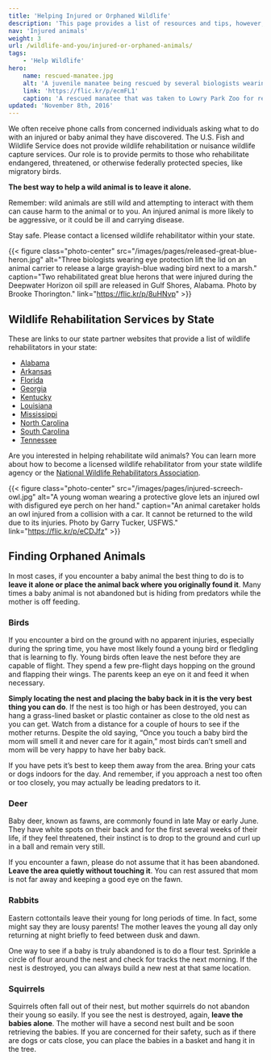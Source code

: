 ```yaml
---
title: 'Helping Injured or Orphaned Wildlife'
description: 'This page provides a list of resources and tips, however, in general the best way to help a baby animal is to leave it alone, and trained wildlife rehabilitators can assist you if you find an injured animal. The U.S. Fish and Wildlife Service does not provide wildlife rehabilitation or wildlife capture services.'
nav: 'Injured animals'
weight: 3
url: /wildlife-and-you/injured-or-orphaned-animals/
tags:
    - 'Help Wildlife'
hero:
    name: rescued-manatee.jpg
    alt: 'A juvenile manatee being rescued by several biologists wearing wet suits.'
    link: 'https://flic.kr/p/ecmFL1'
    caption: 'A rescued manatee that was taken to Lowry Park Zoo for rehabilitation. Photo by FWC.'
updated: 'November 8th, 2016'
---
```


We often receive phone calls from concerned individuals asking what to do with an injured or baby animal they have discovered. The U.S. Fish and Wildlife Service does not provide wildlife rehabilitation or nuisance wildlife capture services. Our role is to provide permits to those who rehabilitate endangered, threatened, or otherwise federally protected species, like migratory birds.

**The best way to help a wild animal is to leave it alone.**

Remember: wild animals are still wild and attempting to interact with them can cause harm to the animal or to you. An injured animal is more likely to be aggressive, or it could be ill and carrying disease.

Stay safe. Please contact a licensed wildlife rehabilitator within your state.

{{< figure class="photo-center" src="/images/pages/released-great-blue-heron.jpg" alt="Three biologists wearing eye protection lift the lid on an animal carrier to release a large grayish-blue wading bird next to a marsh." caption="Two rehabilitated great blue herons that were injured during the Deepwater Horizon oil spill are released in Gulf Shores, Alabama. Photo by Brooke Thorington." link="https://flic.kr/p/8uHNvp" >}}

## Wildlife Rehabilitation Services by State
These are links to our state partner websites that provide a list of wildlife rehabilitators in your state:

 - [Alabama](http://www.outdooralabama.com/current-wildlife-rehabbers)
 - [Arkansas](http://www.agfc.com/species/pages/specieswildliferehabilitation.aspx)
 - [Florida](http://myfwc.com/conservation/you-conserve/assistnuisance-wildlife/wildlife-rehabbers/)
 - [Georgia](http://georgiawildlife.com/injuredorphanedwildlife)
 - [Kentucky](http://app.fw.ky.gov/rehabilitatorNew/)
 - [Louisiana](http://www.wlf.louisiana.gov/rehab)
 - [Mississippi](http://www.mswildliferehab.com/)
 - [North Carolina](http://www.ncwildlife.org/Injured-Wildlife)
 - [South Carolina](http://www.dnr.sc.gov/wildlife/rehab/)
 - [Tennessee](https://www.tn.gov/twra/article/wildlife-rehabilitator-list)

Are you interested in helping rehabilitate wild animals? You can learn more about how to become a licensed wildlife rehabilitator from your state wildlife agency or the [National Wildlife Rehabilitators Association](http://www.nwrawildlife.org/).

{{< figure class="photo-center" src="/images/pages/injured-screech-owl.jpg" alt="A young woman wearing a protective glove lets an injured owl with disfigured eye perch on her hand." caption="An animal caretaker holds an owl injured from a collision with a car. It cannot be returned to the wild due to its injuries. Photo by Garry Tucker, USFWS." link="https://flic.kr/p/eCDJfz" >}}

## Finding Orphaned Animals

In most cases, if you encounter a baby animal the best thing to do is to **leave it alone or place the animal back where you originally found it**. Many times a baby animal is not abandoned but is hiding from predators while the mother is off feeding.

### Birds

If you encounter a bird on the ground with no apparent injuries, especially during the spring time, you have most likely found a young bird or fledgling that is learning to fly.  Young birds often leave the nest before they are capable of flight. They spend a few pre-flight days hopping on the ground and flapping their wings. The parents keep an eye on it and feed it when necessary.

**Simply locating the nest and placing the baby back in it is the very best thing you can do**. If the nest is too high or has been destroyed, you can hang a grass-lined basket or plastic container as close to the old nest as you can get. Watch from a distance for a couple of hours to see if the mother returns. Despite the old saying, “Once you touch a baby bird the mom will smell it and never care for it again,” most birds can’t smell and mom will be very happy to have her baby back.

If you have pets it’s best to keep them away from the area. Bring your cats or dogs indoors for the day. And remember, if you approach a nest too often or too closely, you may actually be leading predators to it.

### Deer

Baby deer, known as fawns, are commonly found in late May or early June. They have white spots on their back and for the first several weeks of their life, if they feel threatened, their instinct is to drop to the ground and curl up in a ball and remain very still.

If you encounter a fawn, please do not assume that it has been abandoned. **Leave the area quietly without touching it**. You can rest assured that mom is not far away and keeping a good eye on the fawn.

### Rabbits

Eastern cottontails leave their young for long periods of time. In fact, some might say they are lousy parents! The mother leaves the young all day only returning at night briefly to feed between dusk and dawn.

One way to see if a baby is truly abandoned is to do a flour test. Sprinkle a circle of flour around the nest and check for tracks the next morning. If the nest is destroyed, you can always build a new nest at that same location.

### Squirrels

Squirrels often fall out of their nest, but mother squirrels do not abandon their young so easily. If you see the nest is destroyed, again, **leave the babies alone**. The mother will have a second nest built and be soon retrieving the babies. If you are concerned for their safety, such as if there are dogs or cats close, you can place the babies in a basket and hang it in the tree.
